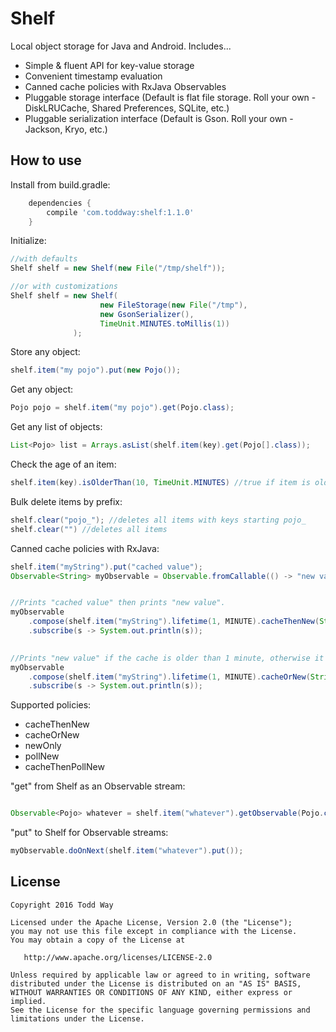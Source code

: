 # Shelf
Local object storage for Java and Android.  Includes...

- Simple & fluent API for key-value storage
- Convenient timestamp evaluation
- Canned cache policies with RxJava Observables
- Pluggable storage interface (Default is flat file storage. Roll your own - DiskLRUCache, Shared Preferences, SQLite, etc.)
- Pluggable serialization interface (Default is Gson.  Roll your own - Jackson, Kryo, etc.)
 


## How to use
Install from build.gradle:

```groovy
    dependencies {
        compile 'com.toddway:shelf:1.1.0'
    }
```    


Initialize:

```java
//with defaults
Shelf shelf = new Shelf(new File("/tmp/shelf"));

//or with customizations
Shelf shelf = new Shelf(
                    new FileStorage(new File("/tmp"), 
                    new GsonSerializer(), 
                    TimeUnit.MINUTES.toMillis(1))
              );
```

Store any object:
```java
shelf.item("my pojo").put(new Pojo());
```
Get any object:
```java
Pojo pojo = shelf.item("my pojo").get(Pojo.class);
```

Get any list of objects:
```java
List<Pojo> list = Arrays.asList(shelf.item(key).get(Pojo[].class));
```

Check the age of an item:
```java
shelf.item(key).isOlderThan(10, TimeUnit.MINUTES) //true if item is older than 10 min or does not exist, false otherwise
```


Bulk delete items by prefix:
```java
shelf.clear("pojo_"); //deletes all items with keys starting pojo_
shelf.clear("") //deletes all items
```



Canned cache policies with RxJava:
```java
shelf.item("myString").put("cached value");
Observable<String> myObservable = Observable.fromCallable(() -> "new value");


//Prints "cached value" then prints "new value".
myObservable
    .compose(shelf.item("myString").lifetime(1, MINUTE).cacheThenNew(String.class))
    .subscribe(s -> System.out.println(s));
     

//Prints "new value" if the cache is older than 1 minute, otherwise it prints "cached value".
myObservable
    .compose(shelf.item("myString").lifetime(1, MINUTE).cacheOrNew(String.class))
    .subscribe(s -> System.out.println(s));     
```

Supported policies:
- cacheThenNew
- cacheOrNew
- newOnly
- pollNew
- cacheThenPollNew

"get" from Shelf as an Observable stream: 
```java

Observable<Pojo> whatever = shelf.item("whatever").getObservable(Pojo.class);
```

"put" to Shelf for Observable streams:
```java
myObservable.doOnNext(shelf.item("whatever").put());

```

License
-------

    Copyright 2016 Todd Way

    Licensed under the Apache License, Version 2.0 (the "License");
    you may not use this file except in compliance with the License.
    You may obtain a copy of the License at

       http://www.apache.org/licenses/LICENSE-2.0

    Unless required by applicable law or agreed to in writing, software
    distributed under the License is distributed on an "AS IS" BASIS,
    WITHOUT WARRANTIES OR CONDITIONS OF ANY KIND, either express or implied.
    See the License for the specific language governing permissions and
    limitations under the License.